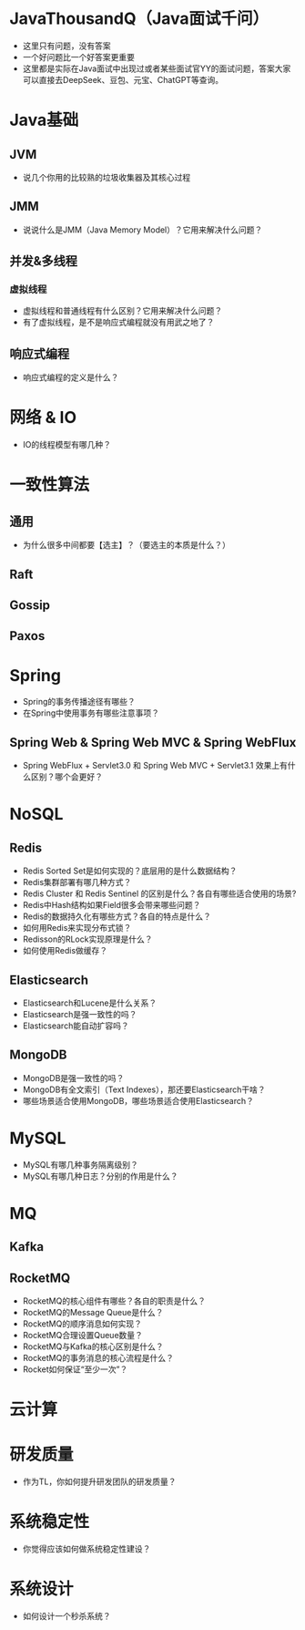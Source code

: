 # JavaThousandQ（Java面试千问）
* 这里只有问题，没有答案
* 一个好问题比一个好答案更重要
* 这里都是实际在Java面试中出现过或者某些面试官YY的面试问题，答案大家可以直接去DeepSeek、豆包、元宝、ChatGPT等查询。

# Java基础

## JVM
* 说几个你用的比较熟的垃圾收集器及其核心过程

## JMM
* 说说什么是JMM（Java Memory Model）？它用来解决什么问题？


## 并发&多线程
### 虚拟线程
* 虚拟线程和普通线程有什么区别？它用来解决什么问题？
* 有了虚拟线程，是不是响应式编程就没有用武之地了？

## 响应式编程
* 响应式编程的定义是什么？

# 网络 & IO
* IO的线程模型有哪几种？

# 一致性算法


## 通用
* 为什么很多中间都要【选主】？（要选主的本质是什么？）

## Raft

## Gossip

## Paxos


# Spring
* Spring的事务传播途径有哪些？
* 在Spring中使用事务有哪些注意事项？

## Spring Web & Spring Web MVC & Spring WebFlux
* Spring WebFlux + Servlet3.0 和 Spring Web MVC + Servlet3.1 效果上有什么区别？哪个会更好？



# NoSQL
## Redis
* Redis Sorted Set是如何实现的？底层用的是什么数据结构？
* Redis集群部署有哪几种方式？
* Redis Cluster 和 Redis Sentinel 的区别是什么？各自有哪些适合使用的场景?
* Redis中Hash结构如果Field很多会带来哪些问题？
* Redis的数据持久化有哪些方式？各自的特点是什么？
* 如何用Redis来实现分布式锁？
* Redisson的RLock实现原理是什么？
* 如何使用Redis做缓存？

## Elasticsearch
* Elasticsearch和Lucene是什么关系？
* Elasticsearch是强一致性的吗？
* Elasticsearch能自动扩容吗？


## MongoDB
* MongoDB是强一致性的吗？
* MongoDB有全文索引（Text Indexes），那还要Elasticsearch干啥？
* 哪些场景适合使用MongoDB，哪些场景适合使用Elasticsearch？

# MySQL
* MySQL有哪几种事务隔离级别？
* MySQL有哪几种日志？分别的作用是什么？

# MQ
## Kafka

## RocketMQ
* RocketMQ的核心组件有哪些？各自的职责是什么？
* RocketMQ的Message Queue是什么？
* RocketMQ的顺序消息如何实现？
* RocketMQ合理设置Queue数量？
* RocketMQ与Kafka的核心区别是什么？
* RocketMQ的事务消息的核心流程是什么？
* Rocket如何保证“至少一次”？


# 云计算

# 研发质量
* 作为TL，你如何提升研发团队的研发质量？

# 系统稳定性
* 你觉得应该如何做系统稳定性建设？

# 系统设计
* 如何设计一个秒杀系统？


